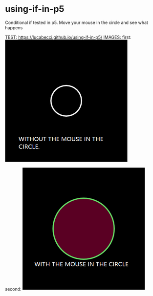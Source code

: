 # using-if-in-p5
Conditional if tested in p5. Move your mouse in the circle and see what happens

TEST: https://lucabecci.github.io/using-if-in-p5/
IMAGES: 
first:
![img1](https://github.com/lucabecci/using-if-in-p5/blob/master/gi1.png)

second:
![img2](https://github.com/lucabecci/using-if-in-p5/blob/master/git2.png)

